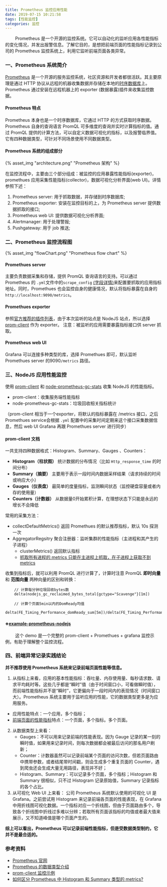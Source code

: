 ```yaml
---
title: Prometheus 监控应用性能
date: 2019-07-15 10:21:58
tags: [性能监控]
categories: 监控
---
```

&emsp;&emsp; Prometheus 是一个开源的监控系统。它可以自动化的监听应用各性能指标的变化情况，并发出报警信息。了解它目的，是想把前端页面的性能指标记录到公司的 Prometheus 监控系统上，利用它监听前端页面各类异常。
<!--more-->
### 一、Prometheus 系统简介
[Prometheus](https://prometheus.io/) 是一个开源的服务监控系统，社区资源和开发者都很活跃。其主要原理是通过 HTTP 协议从远程的机器收集数据并存储在本地的[时序数据库](https://www.cnblogs.com/aiandbigdata/p/10052335.html)上。Prometheus 通过安装在远程机器上的 exporter (数据暴露)插件来收集监控数据。

#### Prometheus 特点
Prometheus 本身也是一个时序数据库，它通过 HTTP 的方式获取时序数据。Prometheus 自身的查询语言 PromQL 可多维度的查询并实时计算指标的值。通过 PromQL 提供的计算方法，可以自定义数据可视化的指标，以及报警临界值。它有四种数据类型，可针对不同场景使用不同数据类型。

#### Prometheus 系统的组成部分
{% asset_img "architecture.png" "Prometheus 架构" %}

在监控流程中，主要由三个部分组成：被监控的应用暴露性能指标(exporter)，promethues 应用采集性能指标(collector)，数据可视化分析界面(web UI)。详情参照下述：
1. Prometheus server: 用于抓取数据，并存储到时序数据库;
2. Prometheus exporter: 安装在监控目标的上，为 Prometheus server 提供数据抓取的接口;
3. Prometheus web UI: 提供数据可视化分析界面;
4. Alertmanager: 用于处理警报;
5. Pushgateway: 用于 job 推送;

### 二、Prometheus 监控流程图
{% asset_img "flowChart.png" "Prometheus flow chart" %}

#### Promethues server
主要负责数据采集和存储，提供 PromQL 查询语言的支持。可以通过 Prometheus 的 `.yml`文件中的`scrape_config` [(字段详情)](https://prometheus.io/docs/prometheus/latest/configuration/configuration/#scrape_config)来配置要抓取的应用指标地址。同时，Promethues 也会监控自身的健康情况，默认将指标暴露在自身的 `http://localhost:9090/metrics`。

#### Promethues exporter
参照[官方推荐的插件列表](https://prometheus.io/docs/instrumenting/clientlibs/)，由于本次监听的站点是 NodeJS 站点，所以选择 [prom-client](https://github.com/siimon/prom-client) 作为 exporter。
注意：被监听的应用需要暴露指标接口供 server 抓取。

#### Prometheus web UI
Grafana 可以连接多种类型的库，选择 Promethues 即可，默认监听 Promethues server 的9090`/metrics` 路径。

### 三、NodeJS 应用性能监控
使用 [prom-client](https://github.com/siimon/prom-client) 和 [node-prometheus-gc-stats](https://github.com/SimenB/node-prometheus-gc-stats) 收集 NodeJS 的性能指标。
* prom-client：收集服务端性能指标
* node-prometheus-gc-stats：垃圾回收相关指标统计

（prom-client 相当于一个exporter，将默认的指标暴露在 /metrics 接口，之后 Promethues service会根据 `.yml` 配置中的采集时间定期来这个接口采集数据信息，然后 web UI Grafana 再跟 Promethues server 进行同步）

#### prom-client 文档
一共支持四种数据格式：Histogram、Summary、Gauges 、Counters：

* __Histogram（柱状图）__ 统计数据的分布情况（比如 `Http_response_time` 的时间分布）
* __Summary（摘要）__ 主要用于表示一段时间内数据采样结果（请求持续的时间或响应大小）
* __Gauges（仪表盘）__ 最简单的度量指标，监测瞬间状态（监控硬盘容量或者内存的使用量）
* __Counters（计数器）__ 从数据量0开始累积计算，在理想状态下只能是永远的增长不会降低

常用的采集方法：
* collectDefaultMetrics() 返回 Promethues 的默认推荐指标，默认 10s 探测一次
* AggregatorRegsitry 聚合注册器：监听集群的性能指标（主进程和其产生的子进程）
  * clusterMetrics() 返回默认指标
  * [抓取所有进程的 metrics 只能在主进程上抓取，在子进程上获取不到 metrics](https://github.com/siimon/prom-client/issues/257)

收集到指标后，就可以利用 PromQL 进行计算了，计算时注意 PromQL __即时向量__ 和 __范围向量__ 两种向量的区别和转换：
````
    // 计算每分钟垃圾回收bytes数
    delta(nodejs_gc_reclaimed_bytes_total{gctype="Scavenge"}[1m])

    // 计算个页面5min以内的DomReady均值
    delta(FE_Timing_Performance_domReady_sum[5m])/delta(FE_Timing_Performance_domReady_count[5m])
````

#### ※[example-prometheus-nodejs](https://github.com/RisingStack/example-prometheus-nodejs)
&emsp;&emsp; 这个 demo 是一个完整的 prom-client + Promethues + grafana 监控示例，有助于理解整个监控流程。

### 四、前端异常记录实践结论
__并不推荐使用 Prometheus 系统来记录前端页面性能等信息。__
1. 从指标上来看，应用的基本性能指标：吞吐量、内存使用量、每秒请求数、请求平均耗时等。这些几乎都是“瞬时”值（由于时间窗口小，可看做瞬时值），而前端性能指标并不是“瞬时”，它更偏向于一段时间内的表现情况（时间窗口大）。Prometheus 系统主要用于监听应用的性能，它的数据类型更多是为应用服务。
* 应用性能特点：一个应用，多个指标；
* [前端页面的性能指标](https://kuro-p.github.io/2019/07/11/前端性能监控-Performance/#more)特点：一个页面，多个指标。多个页面。
2. 从数据类型上来看：
   * Gauges：不可以用来记录前端的性能表现。因为 Gauge 记录的某一刻的瞬时值，如果用来记录时间，则每次数据都会被最后访问的那名用户刷新；
   * Counter：计数器虽然可以记录前端某个页面的访问次数，但若页面路由中携带参数，或者结尾带时间戳，则会生成多个重复页面的 Counter，遇到爬虫还会生成大量无用路径，表现并不好；
   * Histogram、Summary：可以记录多个页面，多个指标；Histogram 和 Summary 很相似，只不过 Histogram 记录原始值，Summary 记录指标的各个占比。
3. 从可视化 Web UI 上来看：
公司 Prometheus 系统默认使用的可视化 UI 是 Grafana。之前尝试用 Histogram 来记录前端各页面的性能表现，在 Grafana 中用折线图可视化数据。一个指标对应一个折线图，但由于页面路由多个，导致各个折线图中折线过多难以分辨；若取所有页面该指标的均值或者最大值来展示，又不知道峰值是哪个页面产生的。

__综上可以看出，Prometheus 可以记录前端性能指标，但是受数据类型制约，它并不是最合适的。__

### 参考资料
* [Prometheus 官网](https://prometheus.io)
* [Prometheus 的数据类型介绍](https://blog.csdn.net/polo2044/article/details/83277299)
* [prom-client 监控示例](https://www.colabug.com/227611.html)
* [如何区分 Prometheus 中 Histogram 和 Summary 类型的 metrics?](https://www.cnblogs.com/aguncn/p/9920545.html)